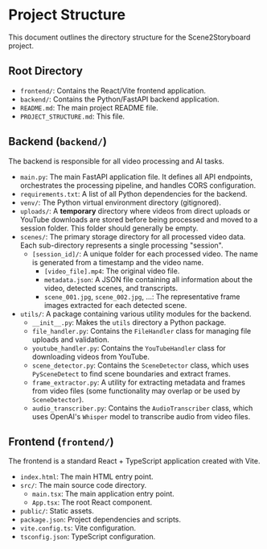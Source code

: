 # Project Structure

This document outlines the directory structure for the Scene2Storyboard project.

## Root Directory

- `frontend/`: Contains the React/Vite frontend application.
- `backend/`: Contains the Python/FastAPI backend application.
- `README.md`: The main project README file.
- `PROJECT_STRUCTURE.md`: This file.

## Backend (`backend/`)

The backend is responsible for all video processing and AI tasks.

- `main.py`: The main FastAPI application file. It defines all API endpoints, orchestrates the processing pipeline, and handles CORS configuration.
- `requirements.txt`: A list of all Python dependencies for the backend.
- `venv/`: The Python virtual environment directory (gitignored).
- `uploads/`: A **temporary** directory where videos from direct uploads or YouTube downloads are stored before being processed and moved to a session folder. This folder should generally be empty.
- `scenes/`: The primary storage directory for all processed video data. Each sub-directory represents a single processing "session".
  - `[session_id]/`: A unique folder for each processed video. The name is generated from a timestamp and the video name.
    - `[video_file].mp4`: The original video file.
    - `metadata.json`: A JSON file containing all information about the video, detected scenes, and transcripts.
    - `scene_001.jpg`, `scene_002.jpg`, ...: The representative frame images extracted for each detected scene.
- `utils/`: A package containing various utility modules for the backend.
  - `__init__.py`: Makes the `utils` directory a Python package.
  - `file_handler.py`: Contains the `FileHandler` class for managing file uploads and validation.
  - `youtube_handler.py`: Contains the `YouTubeHandler` class for downloading videos from YouTube.
  - `scene_detector.py`: Contains the `SceneDetector` class, which uses `PySceneDetect` to find scene boundaries and extract frames.
  - `frame_extractor.py`: A utility for extracting metadata and frames from video files (some functionality may overlap or be used by `SceneDetector`).
  - `audio_transcriber.py`: Contains the `AudioTranscriber` class, which uses OpenAI's `Whisper` model to transcribe audio from video files.

## Frontend (`frontend/`)

The frontend is a standard React + TypeScript application created with Vite.

- `index.html`: The main HTML entry point.
- `src/`: The main source code directory.
  - `main.tsx`: The main application entry point.
  - `App.tsx`: The root React component.
- `public/`: Static assets.
- `package.json`: Project dependencies and scripts.
- `vite.config.ts`: Vite configuration.
- `tsconfig.json`: TypeScript configuration.
